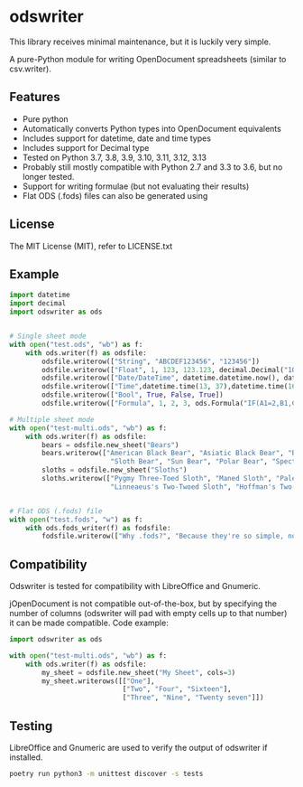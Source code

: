 odswriter
=========

This library receives minimal maintenance, but it is luckily very simple.

A pure-Python module for writing OpenDocument spreadsheets (similar to csv.writer).

Features
-------------
 - Pure python
 - Automatically converts Python types into OpenDocument equivalents
 - Includes support for datetime, date and time types
 - Includes support for Decimal type
 - Tested on Python 3.7, 3.8, 3.9, 3.10, 3.11, 3.12, 3.13
 - Probably still mostly compatible with Python 2.7 and 3.3 to 3.6, but no longer tested.
 - Support for writing formulae (but not evaluating their results)
 - Flat ODS (.fods) files can also be generated using

License
-----------
The MIT License (MIT), refer to LICENSE.txt

Example
---------
```python
import datetime
import decimal
import odswriter as ods


# Single sheet mode
with open("test.ods", "wb") as f:
    with ods.writer(f) as odsfile:
        odsfile.writerow(["String", "ABCDEF123456", "123456"])
        odsfile.writerow(["Float", 1, 123, 123.123, decimal.Decimal("10.321")])
        odsfile.writerow(["Date/DateTime", datetime.datetime.now(), datetime.date(1989, 11, 9)])
        odsfile.writerow(["Time",datetime.time(13, 37),datetime.time(16, 17, 18)])
        odsfile.writerow(["Bool", True, False, True])
        odsfile.writerow(["Formula", 1, 2, 3, ods.Formula("IF(A1=2,B1,C1)")])

# Multiple sheet mode
with open("test-multi.ods", "wb") as f:
    with ods.writer(f) as odsfile:
        bears = odsfile.new_sheet("Bears")
        bears.writerow(["American Black Bear", "Asiatic Black Bear", "Brown Bear", "Giant Panda", "Qinling Panda",
                         "Sloth Bear", "Sun Bear", "Polar Bear", "Spectacled Bear"])
        sloths = odsfile.new_sheet("Sloths")
        sloths.writerow(["Pygmy Three-Toed Sloth", "Maned Sloth", "Pale-Throated Sloth", "Brown-Throated Sloth",
                         "Linneaeus's Two-Twoed Sloth", "Hoffman's Two-Toed Sloth"])


# Flat ODS (.fods) file
with open("test.fods", "w") as f:
    with ods.fods_writer(f) as fodsfile:
        fodsfile.writerow(["Why .fods?", "Because they're so simple, no zip file required!"])
```

Compatibility
-------------
Odswriter is tested for compatibility with LibreOffice and Gnumeric. 

jOpenDocument is not compatible out-of-the-box, but by specifying the number of columns (odswriter will pad with empty
cells up to that number) it can be made compatible. Code example:

```python
import odswriter as ods

with open("test-multi.ods", "wb") as f:
    with ods.writer(f) as odsfile:
        my_sheet = odsfile.new_sheet("My Sheet", cols=3)
        my_sheet.writerows([["One"],
                            ["Two", "Four", "Sixteen"],
                            ["Three", "Nine", "Twenty seven"]])

```

Testing
-------
LibreOffice and Gnumeric are used to verify the output of odswriter if installed.

```bash
poetry run python3 -m unittest discover -s tests
```